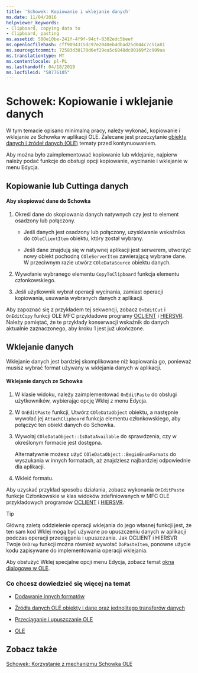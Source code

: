 ```yaml
---
title: 'Schowek: Kopiowanie i wklejanie danych'
ms.date: 11/04/2016
helpviewer_keywords:
- Clipboard, copying data to
- Clipboard, pasting
ms.assetid: 580e10be-241f-4f9f-94cf-8302edc5beef
ms.openlocfilehash: cff9094315dc97e2040eb4dbad25d044c7c51a81
ms.sourcegitcommit: 72583d30170d6ef29ea5c6848dc00169f2c909aa
ms.translationtype: MT
ms.contentlocale: pl-PL
ms.lasthandoff: 04/18/2019
ms.locfileid: "58776105"
---
```

# <a name="clipboard-copying-and-pasting-data"></a>Schowek: Kopiowanie i wklejanie danych

W tym temacie opisano minimalną pracy, należy wykonać, kopiowanie i wklejanie ze Schowka w aplikacji OLE. Zalecane jest przeczytanie [obiekty danych i źródeł danych (OLE)](../mfc/data-objects-and-data-sources-ole.md) tematy przed kontynuowaniem.

Aby można było zaimplementować kopiowanie lub wklejanie, najpierw należy podać funkcje do obsługi opcji kopiowanie, wycinanie i wklejanie w menu Edycja.

##  <a name="_core_copying_or_cutting_data"></a> Kopiowanie lub Cuttinga danych

#### <a name="to-copy-data-to-the-clipboard"></a>Aby skopiować dane do Schowka

1. Określ dane do skopiowania danych natywnych czy jest to element osadzony lub połączony.

   - Jeśli danych jest osadzony lub połączony, uzyskiwanie wskaźnika do `COleClientItem` obiektu, który został wybrany.

   - Jeśli dane znajdują się w natywnej aplikacji jest serwerem, utworzyć nowy obiekt pochodną `COleServerItem` zawierającą wybrane dane. W przeciwnym razie utwórz `COleDataSource` obiektu danych.

1. Wywołanie wybranego elementu `CopyToClipboard` funkcja elementu członkowskiego.

1. Jeśli użytkownik wybrał operacji wycinania, zamiast operacji kopiowania, usuwania wybranych danych z aplikacji.

Aby zapoznać się z przykładem tej sekwencji, zobacz `OnEditCut` i `OnEditCopy` funkcji OLE MFC przykładowe programy [OCLIENT](../overview/visual-cpp-samples.md) i [HIERSVR](../overview/visual-cpp-samples.md). Należy pamiętać, że te przykłady konserwacji wskaźnik do danych aktualnie zaznaczonego, aby kroku 1 jest już ukończone.

##  <a name="_core_pasting_data"></a> Wklejanie danych

Wklejanie danych jest bardziej skomplikowane niż kopiowania go, ponieważ musisz wybrać format używany w wklejania danych w aplikacji.

#### <a name="to-paste-data-from-the-clipboard"></a>Wklejanie danych ze Schowka

1. W klasie widoku, należy zaimplementować `OnEditPaste` do obsługi użytkowników, wybierając opcję Wklej z menu Edycja.

1. W `OnEditPaste` funkcji, Utwórz `COleDataObject` obiektu, a następnie wywołać jej `AttachClipboard` funkcja elementu członkowskiego, aby połączyć ten obiekt danych do Schowka.

1. Wywołaj `COleDataObject::IsDataAvailable` do sprawdzenia, czy w określonym formacie jest dostępna.

   Alternatywnie możesz użyć `COleDataObject::BeginEnumFormats` do wyszukania w innych formatach, aż znajdziesz najbardziej odpowiednie dla aplikacji.

1. Wkleić formatu.

Aby uzyskać przykład sposobu działania, zobacz wykonania `OnEditPaste` funkcje Członkowskie w klas widoków zdefiniowanych w MFC OLE przykładowych programów [OCLIENT](../overview/visual-cpp-samples.md) i [HIERSVR](../overview/visual-cpp-samples.md).

> [!TIP]
>  Główną zaletą oddzielenie operacji wklejania do jego własnej funkcji jest, że ten sam kod Wklej mogą być używane po upuszczeniu danych w aplikacji podczas operacji przeciągania i upuszczania. Jak OCLIENT i HIERSVR Twoje `OnDrop` funkcji można również wywołać `DoPasteItem`, ponowne użycie kodu zapisywane do implementowania operacji wklejania.

Aby obsłużyć Wklej specjalne opcji menu Edycja, zobacz temat [okna dialogowe w OLE](../mfc/dialog-boxes-in-ole.md).

### <a name="what-do-you-want-to-know-more-about"></a>Co chcesz dowiedzieć się więcej na temat

- [Dodawanie innych formatów](../mfc/clipboard-adding-other-formats.md)

- [Źródła danych OLE obiekty i dane oraz jednolitego transferów danych](../mfc/data-objects-and-data-sources-ole.md)

- [Przeciąganie i upuszczanie OLE](../mfc/drag-and-drop-ole.md)

- [OLE](../mfc/ole-background.md)

## <a name="see-also"></a>Zobacz także

[Schowek: Korzystanie z mechanizmu Schowka OLE](../mfc/clipboard-using-the-ole-clipboard-mechanism.md)
